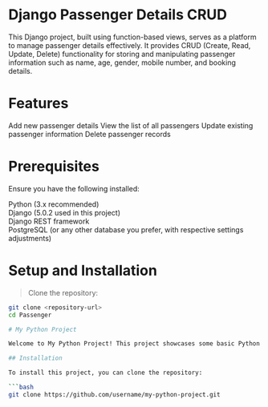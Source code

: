 # Django Passenger Details CRUD

This Django project, built using function-based views, serves as a platform to manage passenger details effectively. It provides CRUD (Create, Read, Update, Delete) functionality for storing and manipulating passenger information such as name, age, gender, mobile number, and booking details.

# Features
Add new passenger details
View the list of all passengers
Update existing passenger information
Delete passenger records

# Prerequisites
Ensure you have the following installed:

Python (3.x recommended) <br>
Django (5.0.2 used in this project) <br>
Django REST framework <br>
PostgreSQL (or any other database you prefer, with respective settings adjustments) <br>

# Setup and Installation
> Clone the repository:<br> 
```bash
git clone <repository-url>
cd Passenger

# My Python Project

Welcome to My Python Project! This project showcases some basic Python code.

## Installation

To install this project, you can clone the repository:

```bash
git clone https://github.com/username/my-python-project.git


